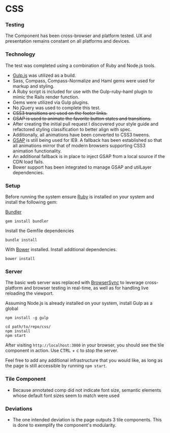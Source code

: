 # CSS

### Testing
The Component has been cross-browser and platform tested.  UX and presentation remains constant on all platforms and devices.

### Technology
The test was completed using a combination of Ruby and Node.js tools. 
 
- [Gulp.js](http://gulpjs.com/) was utilized as a build.
- Sass, Compass, Compass-Normalize and Haml gems were used for markup and styling.
- A Ruby script is included for use with the Gulp-ruby-haml plugin to mimic the Rails render function.
- Gems were utilized via Gulp plugins.
- No jQuery was used to complete this test.
- ~~CSS3 transitions are used on the footer links.~~
- ~~GSAP is used to animate the favorite button states and transitions.~~
- After creating the initial pull request I discovered your style guide and refactored styling classification to better align with spec.
- Additionally, all animations have been converted to CSS3 tweens.
- [GSAP](https://greensock.com/) is still being used for IE9.  A fallback has been established so that all animations mirror that of modern browsers supporting CSS3 animation functionality.  
- An additional fallback is in place to inject GSAP from a local source if the CDN load fails.
- Bower support has been integrated to manage GSAP and utilLayer dependencies.

### Setup
Before running the system ensure [Ruby](https://www.ruby-lang.org/en/) is installed on your system and install the following gem:

[Bundler](http://bundler.io/)
```
gem install bundler
```
Install the Gemfile dependencies
```
bundle install
```

With [Bower](https://bower.io/) installed.  Install additional dependencies.
```
bower install
```


### Server
The basic web server was replaced with [BrowserSync](https://browsersync.io/) to leverage cross-platform and browser testing in real-time, as well as for handling live reloading the viewport.

Assuming Node.js is already installed on your system, install Gulp as a global
```
npm install -g gulp
```


```
cd path/to/repo/css/
npm install
npm start
```

After visiting `http://localhost:3000` in your browser, you should see the tile component in action. Use <kbd>CTRL</kbd> + <kbd>c</kbd> to stop the server.

Feel free to add any additional infrastructure that you would like, as long as the page is still accessible by running `npm start`.

### Tile Component
- Because annotated comp did not indicate font size, semantic elements whose default font sizes seem to match were used

### Deviations
- The one intended deviation is the page outputs 3 tile components.  This is done to exemplify the component's modularity.
